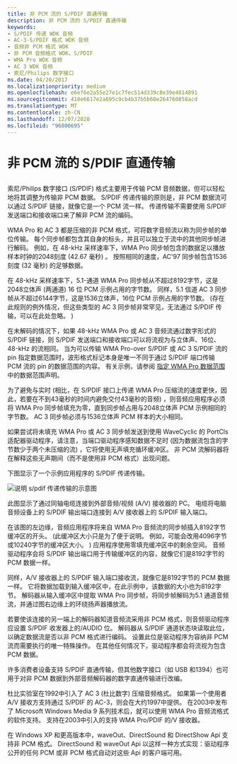 ```yaml
---
title: 非 PCM 流的 S/PDIF 直通传输
description: 非 PCM 流的 S/PDIF 直通传输
keywords:
- S/PDIF 传递 WDK 音频
- AC-3-S/PDIF 格式 WDK 音频
- 音频非 PCM 格式 WDK
- 非 PCM 音频格式 WDK，S/PDIF
- WMA Pro WDK 音频
- AC 3 WDK 音频
- 索尼/Philips 数字接口
ms.date: 04/20/2017
ms.localizationpriority: medium
ms.openlocfilehash: e6ef6e2a55e27e1c7fec514d339c8e39e4014891
ms.sourcegitcommit: 418e6617e2a695c9cb4b37b5b60e264760858acd
ms.translationtype: MT
ms.contentlocale: zh-CN
ms.lasthandoff: 12/07/2020
ms.locfileid: "96800695"
---
```

# <a name="spdif-pass-through-transmission-of-non-pcm-streams"></a>非 PCM 流的 S/PDIF 直通传输


## <span id="s_pdif_pass_through_transmission_of_non_pcm_streams"></span><span id="S_PDIF_PASS_THROUGH_TRANSMISSION_OF_NON_PCM_STREAMS"></span>


索尼/Philips 数字接口 (S/PDIF) 格式主要用于传输 PCM 音频数据，但可以轻松地将其调整为传输非 PCM 数据。 S/PDIF 传递传输的原则是，非 PCM 数据流可以通过 S/PDIF 链接，就像它是一个 PCM 流一样。 传递传输不需要使用 S/PDIF 发送端口和接收端口来了解非 PCM 流的编码。

WMA Pro 和 AC 3 都是压缩的非 PCM 格式，可将数字音频流以称为同步帧的单位传输。 每个同步帧都包含其自身的标头，并且可以独立于流中的其他同步帧进行解码。 例如，在 48-kHz 采样速率下，WMA Pro 同步帧包含的数据足以播放样本时钟的2048刻度 (42.67 毫秒) 。 按照相同的速度，AC'97 同步帧包含1536刻度 (32 毫秒) 的足够数据。

在 48-kHz 采样速率下，5.1-通道 WMA Pro 同步帧从不超过8192字节，这是2048立体声 (两通道) 16 位 PCM 示例占用的字节数。 同样，5.1 信道 AC 3 同步帧从不超过6144字节，这是1536立体声，16位 PCM 示例占用的字节数。  (存在此规则的例外情况，但这些类型的 AC 3 同步帧非常罕见，无法通过 S/PDIF 传输，可以在此处忽略。 ) 

在未解码的情况下，如果 48-kHz WMA Pro 或 AC 3 音频流通过数字形式的 S/PDIF 链接，则 S/PDIF 发送端口和接收端口可以将流视为与立体声、16位、48-kHz 的流相同。 当为可以传输 WMA Pro-over S/PDIF 或 AC 3 S/PDIF 流的 pin 指定数据范围时，波形格式标记本身是唯一不同于通过 S/PDIF 端口传输 PCM 流的 pin 的数据范围的内容。 有关示例，请参阅 [指定 WMA Pro 数据范围](specifying-wma-pro-data-ranges.md)中的数据范围声明。

为了避免与实时 (相比，在 S/PDIF 接口上传递 WMA Pro 压缩流的速度更快，因此，若要在不到43毫秒的时间内避免交付43毫秒的音频) ，则音频应用程序必须将 WMA Pro 同步帧填充为零，直到同步帧占用与2048立体声 PCM 示例相同的字节数。 AC 3 同步帧必须与1536立体声 PCM 样本的大小相同。

如果尝试将未填充 WMA Pro 或 AC 3 同步帧发送到使用 WaveCyclic 的 PortCls 适配器驱动程序，请注意，当端口驱动程序感知数据不足时 (因为数据流包含的字节数少于两个未压缩的流) ，它将使用无声填充循环缓冲区。 非 PCM 流解码器将在解释这些无声期间（而不是使用非 PCM 格式）出现问题。

下图显示了一个示例应用程序的 S/PDIF 传递传输。

![说明 s/pdif 传递传输的示意图](images/passthru.png)

此图显示了通过同轴电缆连接到外部音频/视频 (A/V) 接收器的 PC。 电缆将电脑音频设备上的 S/PDIF 输出端口连接到 A/V 接收器上的 S/PDIF 输入端口。

在该图的左边缘，音频应用程序将来自 WMA Pro 音频流的同步帧插入8192字节缓冲区的开头。  (此缓冲区大小只是为了便于说明。 例如，可能会改用4096字节或10240字节的缓冲区大小。 ) 应用程序使用零填充缓冲区中的剩余空间。 音频驱动程序会将 S/PDIF 输出端口用于传输缓冲区的内容，就像它们是8192字节的 PCM 数据一样。

同样，A/V 接收器上的 S/PDIF 输入端口接收流，就像它是8192字节的 PCM 数据一样。 它将数据加载到输入缓冲区中，在此示例中，该数据的大小也为8192字节。 解码器从输入缓冲区中提取 WMA Pro 同步帧，将同步帧解码为5.1 通道音频流，并通过图右边缘上的环绕扬声器播放流。

若要使该连接的另一端上的解码器知道音频流采用非 PCM 格式，则音频驱动程序应设置 S/PDIF 收发器上的/AUDIO 位。 解码器从 S/PDIF 通道状态块读取此位，以确定数据流是否以非 PCM 格式进行编码。 设置此位是驱动程序为容纳非 PCM 流而需要执行的唯一特殊操作。 在其他任何情况下，驱动程序都会将流视为包含 PCM 数据。

许多消费者设备支持 S/PDIF 直通传输，但其他数字接口（如 USB 和1394）也可用于对非 PCM 数据到外部音频解码器的数字直通传输进行改编。

杜比实验室在1992中引入了 AC 3 (杜比数字) 压缩音频格式。 如果第一个使用者 A/V 接收方支持通过 S/PDIF 的 AC-3，则会在大约1997中提供。 在2003中发布了 Microsoft Windows Media 9 系列技术后，就可以使用 WMA Pro 音频流格式的软件支持。 支持在2003中引入的支持 WMA Pro/PDIF 的/V 接收器。

在 Windows XP 和更高版本中，waveOut、DirectSound 和 DirectShow Api 支持非 PCM 格式。 DirectSound 和 waveOut Api 以这样一种方式实现：驱动程序公开的任何 PCM 或非 PCM 格式自动对这些 Api 的客户端可用。

 

 




